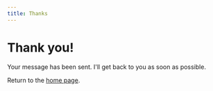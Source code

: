 ```yaml
---
title: Thanks
---
```


# Thank you!

Your message has been sent. I'll get back to you as soon as possible.

Return to the [home page](/).
